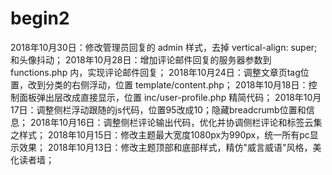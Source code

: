 # begin2
2018年10月30日：修改管理员回复的 admin 样式，去掉 vertical-align: super; 和头像抖动；
2018年10月28日：增加评论邮件回复的服务器参数到 functions.php 内，实现评论邮件回复；
2018年10月24日：调整文章页tag位置，改到分类的右侧浮动，位置 template/content.php；
2018年10月18日：控制面板弹出层改成直接显示，位置 inc/user-profile.php 精简代码；
2018年10月17日：调整侧栏浮动跟随的js代码，位置95改成10；隐藏breadcrumb位置和信息；
2018年10月16日：调整侧栏评论输出代码，优化并协调侧栏评论和标签云集之样式；
2018年10月15日：修改主题最大宽度1080px为990px，统一所有pc显示效果；
2018年10月13日：修改主题顶部和底部样式，精仿"威言威语"风格，美化读者墙；
